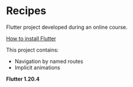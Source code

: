 # Recipes

Flutter project developed during an online course.

[How to install Flutter](https://flutter.dev/docs/get-started/install)

This project contains:
* Navigation by named routes
* Implicit animations

**Flutter 1.20.4**
